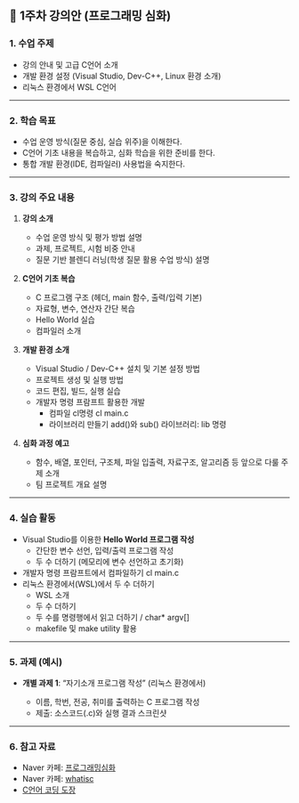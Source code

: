 ## 📘 1주차 강의안 (프로그래밍 심화)

### 1. 수업 주제

* 강의 안내 및 고급 C언어 소개
* 개발 환경 설정 (Visual Studio, Dev-C++, Linux 환경 소개)
* 리눅스 환경에서 WSL C언어

---

### 2. 학습 목표

* 수업 운영 방식(질문 중심, 실습 위주)을 이해한다.
* C언어 기초 내용을 복습하고, 심화 학습을 위한 준비를 한다.
* 통합 개발 환경(IDE, 컴파일러) 사용법을 숙지한다.

---

### 3. 강의 주요 내용

1. **강의 소개**

   * 수업 운영 방식 및 평가 방법 설명
   * 과제, 프로젝트, 시험 비중 안내
   * 질문 기반 블렌디 러닝(학생 질문 활용 수업 방식) 설명

2. **C언어 기초 복습**

   * C 프로그램 구조 (헤더, main 함수, 출력/입력 기본)
   * 자료형, 변수, 연산자 간단 복습
   * Hello World 실습
   * 컴파일러 소개

3. **개발 환경 소개**

   * Visual Studio / Dev-C++ 설치 및 기본 설정 방법
   * 프로젝트 생성 및 실행 방법
   * 코드 편집, 빌드, 실행 실습
   * 개발자 명령 프람프트 활용한 개발
     * 컴파일 cl명령 cl main.c
     * 라이브러리 만들기 add()와 sub() 라이브러리: lib 명령

4. **심화 과정 예고**

   * 함수, 배열, 포인터, 구조체, 파일 입출력, 자료구조, 알고리즘 등 앞으로 다룰 주제 소개
   * 팀 프로젝트 개요 설명

---

### 4. 실습 활동

* Visual Studio를 이용한 **Hello World 프로그램 작성**
  * 간단한 변수 선언, 입력/출력 프로그램 작성
  * 두 수 더하기 (메모리에 변수 선언하고 초기화)
* 개발자 명령 프람프트에서 컴파일하기 cl main.c
* 리눅스 환경에서(WSL)에서 두 수 더하기
  * WSL 소개
  * 두 수 더하기
  * 두 수를 명령행에서 읽고 더하기 / char* argv[]
  * makefile 및 make utility 활용

---

### 5. 과제 (예시)

* **개별 과제 1**: “자기소개 프로그램 작성” (리눅스 환경에서)

  * 이름, 학번, 전공, 취미를 출력하는 C 프로그램 작성
  * 제출: 소스코드(.c)와 실행 결과 스크린샷

---

### 6. 참고 자료
* Naver 카페: [프로그래밍심화](https://cafe.naver.com/jclang)
* Naver 카페: [whatisc](https://cafe.naver.com/whatisc)
* [C언어 코딩 도장](https://dojang.io/course/view.php?id=2)
